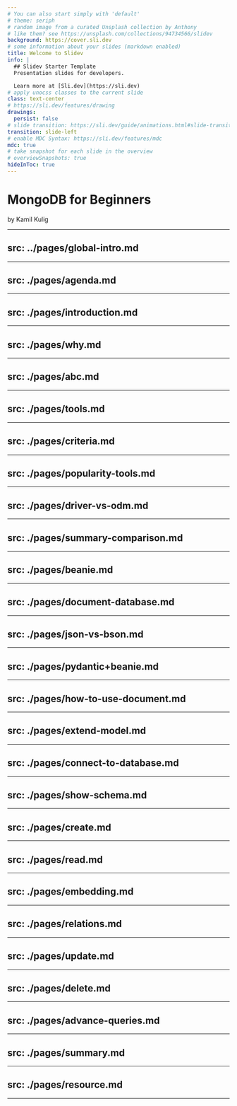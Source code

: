 ```yaml
---
# You can also start simply with 'default'
# theme: seriph
# random image from a curated Unsplash collection by Anthony
# like them? see https://unsplash.com/collections/94734566/slidev
background: https://cover.sli.dev
# some information about your slides (markdown enabled)
title: Welcome to Slidev
info: |
  ## Slidev Starter Template
  Presentation slides for developers.

  Learn more at [Sli.dev](https://sli.dev)
# apply unocss classes to the current slide
class: text-center
# https://sli.dev/features/drawing
drawings:
  persist: false
# slide transition: https://sli.dev/guide/animations.html#slide-transitions
transition: slide-left
# enable MDC Syntax: https://sli.dev/features/mdc
mdc: true
# take snapshot for each slide in the overview
# overviewSnapshots: true
hideInToc: true
---
```


# MongoDB for Beginners
by Kamil Kulig

<!-- TODO: slide we will omit imports for standard libabry to easier read staff -->
<!-- TODO: title change , I want only title change in Toc -->
---
src: ../pages/global-intro.md
---
---
src: ./pages/agenda.md
---
---
src: ./pages/introduction.md
---
---
src: ./pages/why.md
---
---
src: ./pages/abc.md
---
---
src: ./pages/tools.md
---
---
src: ./pages/criteria.md
---
---
src: ./pages/popularity-tools.md
---
---
src: ./pages/driver-vs-odm.md
---
---
src: ./pages/summary-comparison.md
---
---
src: ./pages/beanie.md
---
---
src: ./pages/document-database.md
---
---
src: ./pages/json-vs-bson.md
---
---
src: ./pages/pydantic+beanie.md
---
---
src: ./pages/how-to-use-document.md
---
---
src: ./pages/extend-model.md
---
---
src: ./pages/connect-to-database.md
---
---
src: ./pages/show-schema.md
---
---
src: ./pages/create.md
---
---
src: ./pages/read.md
---
---
src: ./pages/embedding.md
---
---
src: ./pages/relations.md
---
---
src: ./pages/update.md
---
---
src: ./pages/delete.md
---
---
src: ./pages/advance-queries.md
---
---
src: ./pages/summary.md
---
---
src: ./pages/resource.md
---
---